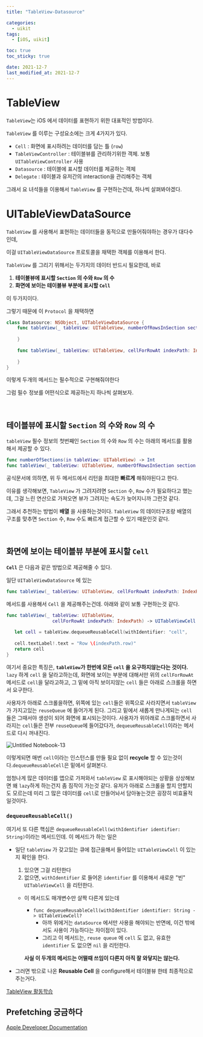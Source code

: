 ```yaml
---
title: "TableView-Datasource"

categories:
  - uikit
tags:
  - [iOS, uikit]

toc: true
toc_sticky: true

date: 2021-12-7
last_modified_at: 2021-12-7
---
```



# TableView

`TableView`는 iOS 에서 데이터를 표현하기 위한 대표적인 방법이다.

`TableView` 를 이루는 구성요소에는 크게 4가지가 있다.

- `Cell` : 화면에 표시하려는 데이터를 담는 틀 (`row`)
- `TableViewController` : 테이블뷰를 관리하기위한 객체. 보통 `UITableViewController` 사용
- `Datasource` : 테이블에 표시할 데이터를 제공하는 객체
- `Delegate` : 테이블과 유저간의 interaction을 관리해주는 객체

그래서 요 녀석들을 이용해서 `TableView` 를 구현하는건데, 하나씩 살펴봐야겠다.

# UITableViewDataSource

`TableView` 를 사용해서 표현하는 데이터들을 동적으로 만들어줘야하는 경우가 대다수인데,

이걸 `UITableViewDataSource` 프로토콜을 채택한 객체를 이용해서 한다.

`TableView` 를 그리기 위해서는 두가지의 데이터 반드시 필요한데, 바로

1. **테이블뷰에 표시할 `Section` 의 수와 `Row` 의 수**
2. **화면에 보이는 테이블뷰 부분에 표시할 `Cell`** 

이 두가지이다. 

그렇기 때문에 이 `Protocol` 을 채택하면 

```swift
class Datasource: NSObject, UITableViewDataSource {
    func tableView(_ tableView: UITableView, numberOfRowsInSection section: Int) -> Int {
        
    }
    
    func tableView(_ tableView: UITableView, cellForRowAt indexPath: IndexPath) -> UITableViewCell {
        
    }
}
```

이렇게 두개의 메서드는 필수적으로 구현해줘야한다

그럼 필수 정보를 어떤식으로 제공하는지 하나씩 살펴보자.

<br>


## 테이블뷰에 표시할 `Section` 의 수와 `Row` 의 수
`tableView` 필수 정보의 첫번째인 `Section` 의 수와 `Row` 의 수는 아래의 메서드를 활용해서 제공할 수 있다.
```swift
func numberOfSections(in tableView: UITableView) -> Int
func tableView(_ tableView: UITableView, numberOfRowsInSection section: Int) -> Int
```

공식문서에 의하면, 위 두 메서드에서 리턴을 최대한 **빠르게** 해줘야된다고 한다.

이유를 생각해보면, `TableView` 가 그려지려면 `Section` 수, `Row` 수가 필요하다고 했는데, 그걸 느린 연산으로 가져오면 뷰가 그려지는 속도가 늦어지니까 그런것 같다.

그래서 추천하는 방법이 **배열** 을 사용하는것이다. `TableView` 의 데이터구조랑 배열의 구조를 맞추면  `Section` 수, `Row` 수도 빠르게 접근할 수 있기 때문인것 같다.

<br>


## 화면에 보이는 테이블뷰 부분에 표시할 `Cell`

**`Cell`** 은 다음과 같은 방법으로 제공해줄 수 있다.

일단 `UITableViewDataSource` 에 있는 
```swift
func tableView(_ tableView: UITableView, cellForRowAt indexPath: IndexPath) -> UITableViewCell {} 
```


메서드를 사용해서 `Cell` 을 제공해주는건데. 아래와 같이 보통 구현하는것 같다.

```swift
func tableView(_ tableView: UITableView,
                 cellForRowAt indexPath: IndexPath) -> UITableViewCell {
  
   let cell = tableView.dequeueReusableCell(withIdentifier: "cell",
                                                                                     for: indexPath)
   cell.textLabel!.text = "Row \(indexPath.row)"
   return cell
}
```
여기서 중요한 특징은, **`tableView`가 한번에 모든 `cell` 을 요구하지않는다는 것이다.** `lazy` 하게 `cell` 을 달라고하는데, 화면에 보이는 부분에 대해서만 위의 `cellForRowAt` 메서드로 `cell`을 달라고하고, 그 밑에 아직 보이지않는 `cell` 들은 아래로 스크롤을 하면서 요구한다.

사용자가 아래로 스크롤을하면, 위쪽에 있는 `cell`들은 위쪽으로 사라지면서 `tableView`가 가지고있는 `reuseQueue` 에 들어가게 된다.
그리고 밑에서 새롭게 만나게되는 `cell`들은 그때서야 생성이 되어 화면에 표시되는것이다. 
사용자가 위아래로 스크롤하면서 사라지는 `cell`들은 전부 `reuseQueue`에 들어갔다가, `dequeueReusableCell`이라는 메서드로 다시 꺼내진다.

![Untitled Notebook-13](https://user-images.githubusercontent.com/33091784/145038337-8002a1e4-bbfe-455b-92db-20802af8dd60.jpg)


이렇게되면 매번 `cell`이라는 인스턴스를 만들 필요 없이 **recycle** 할 수 있는것이다.`dequeueReusableCell`은 밑에서 살펴본다.


엄청나게 많은 데이터를 앱으로 가져와서 `tableView` 로 표시해야되는 상황을 상상해보면 왜 `lazy`하게 하는건지 좀 짐작이 가는것 같다.
유저가 아래로 스크롤을 할지 안할지도 모르는데 미리 그 많은 데이터를 `cell`로 만들어놔서 담아놓는것은 굉장히 비효율적일것이다.



### `dequeueReusableCell()`

여기서 또 다른 핵심은 `dequeueReusableCell(withIdentifier identifier: String)`이라는 메서드인데. 이 메서드가 하는 일은
    
- 일단 `tableView` 가 갖고있는 큐에 접근을해서 들어있는 `UITableViewCell` 이 있는지 확인을 한다.
    
    1. 있으면 그걸 리턴한다
    2. 없으면, `withIdentifier` 로 들어온 `identifier` 를 이용해서 새로운 "빈" `UITableViewCell` 을 리턴한다.
    
    - 이 메서드도 매개변수만 살짝 다른게 있는데
        - `func dequeueReusableCell(withIdentifier identifier: String -> UITableViewCell?`
            - 아까 위에거는 `dataSource` 에서만 사용을 해야되는 반면에, 이건 밖에서도 사용이 가능하다는 차이점이 있다.
            - 그리고 이 메서드는, `reuse queue` 에 `cell` 도 없고, 유효한 `identifier` 도 없으면 `nil` 을 리턴한다.
        
        **사실 이 두개의 메서드는 어떨때 쓰임이 다른지 아직 잘 와닿지는 않는다.**
        


- 그러면 밖으로 나온 **Reusable Cell** 을 configure해서 테이블뷰 한테 최종적으로 주는거다.

[TableView 활동학습](https://www.notion.so/TableView-3a4c83bbce8f4cfe94fbb0dd85c1f687)

## Prefetching 궁금하다

[Apple Developer Documentation](https://developer.apple.com/documentation/uikit/uitableviewdatasourceprefetching)
